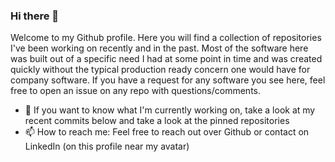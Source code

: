 ### Hi there 👋

Welcome to my Github profile. Here you will find a collection of repositories I've been working on recently and in the past. Most of the software here was built out of a specific need I had at some point in time and was created quickly without the typical production ready concern one would have for company software. If you have a request for any software you see here, feel free to open an issue on any repo with questions/comments.

- 🔭 If you want to know what I'm currently working on, take a look at my recent commits below and take a look at the pinned repositories
- 📫 How to reach me: Feel free to reach out over Github or contact on LinkedIn (on this profile near my avatar)
